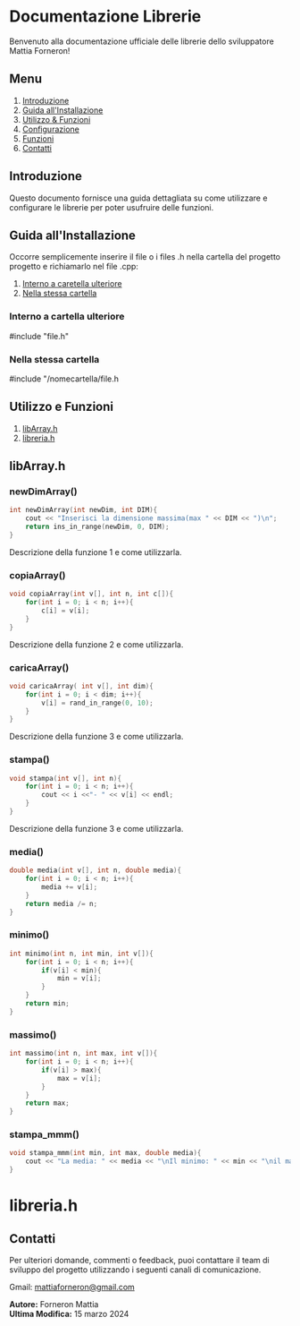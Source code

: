 # Documentazione Librerie

Benvenuto alla documentazione ufficiale delle librerie dello sviluppatore Mattia Forneron!

## Menu

1. [Introduzione](#introduzione)
2. [Guida all'Installazione](#guida-allinstallazione)
3. [Utilizzo & Funzioni](#utilizzo-e-funzioni)
4. [Configurazione](#configurazione)
5. [Funzioni](#funzioni)
6. [Contatti](#contatti)

## Introduzione

Questo documento fornisce una guida dettagliata su come utilizzare e configurare le librerie per poter  usufruire delle funzioni.

## Guida all'Installazione

Occorre semplicemente inserire il file o i files .h nella cartella del progetto progetto e richiamarlo nel file .cpp:
1. [Interno a caretella ulteriore](#interno-a-cartella-ulteriore)
2. [Nella stessa cartella](#nella-stessa-cartella)

### Interno a cartella ulteriore
#include "file.h" 

### Nella stessa cartella
#include "/nomecartella/file.h

## Utilizzo e Funzioni
1. [libArray.h](#libarrayh)
2. [libreria.h](#libreriah)

## libArray.h 
### newDimArray()
```cpp
int newDimArray(int newDim, int DIM){
    cout << "Inserisci la dimensione massima(max " << DIM << ")\n";
    return ins_in_range(newDim, 0, DIM);
}
```
Descrizione della funzione 1 e come utilizzarla.

### copiaArray()
```cpp
void copiaArray(int v[], int n, int c[]){
    for(int i = 0; i < n; i++){
        c[i] = v[i];
    }
}
```
Descrizione della funzione 2 e come utilizzarla.

### caricaArray()
```cpp
void caricaArray( int v[], int dim){
    for(int i = 0; i < dim; i++){
        v[i] = rand_in_range(0, 10);
    }
}
```
Descrizione della funzione 3 e come utilizzarla.

### stampa()
```cpp
void stampa(int v[], int n){
    for(int i = 0; i < n; i++){
        cout << i <<"- " << v[i] << endl;
    } 
}
```
Descrizione della funzione 3 e come utilizzarla.

### media()
```cpp
double media(int v[], int n, double media){
    for(int i = 0; i < n; i++){
        media += v[i];
    } 
    return media /= n;
}
```

### minimo()
```cpp
int minimo(int n, int min, int v[]){
    for(int i = 0; i < n; i++){
        if(v[i] < min){
            min = v[i];
        }
    } 
    return min;
}
```

### massimo()
```cpp
int massimo(int n, int max, int v[]){
    for(int i = 0; i < n; i++){
        if(v[i] > max){
            max = v[i];
        }
    } 
    return max;
}
```
### stampa_mmm()
```cpp
void stampa_mmm(int min, int max, double media){
    cout << "La media: " << media << "\nIl minimo: " << min << "\nil massimo: " << max;
}
```
# libreria.h 

## Contatti

Per ulteriori domande, commenti o feedback, puoi contattare il team di sviluppo del progetto utilizzando i seguenti canali di comunicazione.

Gmail: mattiaforneron@gmail.com

**Autore:** Forneron Mattia  
**Ultima Modifica:** 15 marzo 2024

